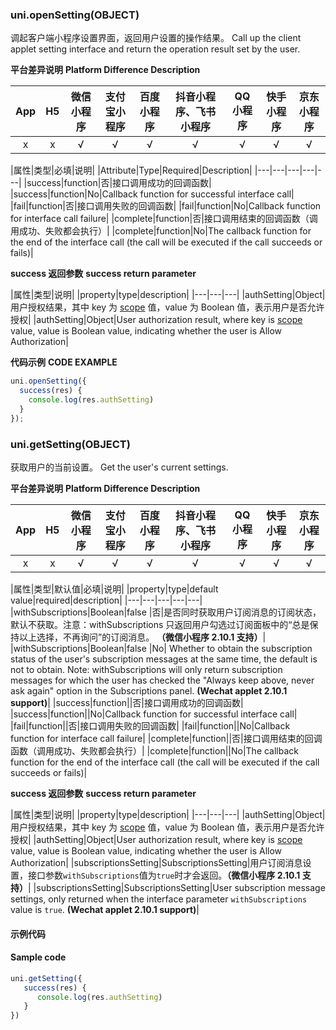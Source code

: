 ### uni.openSetting(OBJECT)

调起客户端小程序设置界面，返回用户设置的操作结果。
Call up the client applet setting interface and return the operation result set by the user.

**平台差异说明**
**Platform Difference Description**

|App|H5|微信小程序|支付宝小程序|百度小程序|抖音小程序、飞书小程序|QQ小程序|快手小程序|京东小程序|
|:-:|:-:|:-:|:-:|:-:|:-:|:-:|:-:|:-:|
|x|x|√|√|√|√|√|√|√|

|属性|类型|必填|说明|
|Attribute|Type|Required|Description|
|---|---|---|---|---|
|success|function|否|接口调用成功的回调函数|
|success|function|No|Callback function for successful interface call|
|fail|function|否|接口调用失败的回调函数|
|fail|function|No|Callback function for interface call failure|
|complete|function|否|接口调用结束的回调函数（调用成功、失败都会执行）|
|complete|function|No|The callback function for the end of the interface call (the call will be executed if the call succeeds or fails)|

**success 返回参数**
**success return parameter**

|属性|类型|说明|
|property|type|description|
|---|---|---|
|authSetting|Object|用户授权结果，其中 key 为 [scope](/api/other/authorize?id=scope-列表) 值，value 为 Boolean 值，表示用户是否允许授权|
|authSetting|Object|User authorization result, where key is [scope](/api/other/authorize?id=scope-%E5%88%97%E8%A1%A8) value, value is Boolean value, indicating whether the user is Allow Authorization|

**代码示例**
**CODE EXAMPLE**

```javascript
uni.openSetting({
  success(res) {
    console.log(res.authSetting)
  }
});
```

### uni.getSetting(OBJECT)
获取用户的当前设置。
Get the user's current settings.

**平台差异说明**
**Platform Difference Description**

|App|H5|微信小程序|支付宝小程序|百度小程序|抖音小程序、飞书小程序|QQ小程序|快手小程序|京东小程序|
|:-:|:-:|:-:|:-:|:-:|:-:|:-:|:-:|:-:|
|x|x|√|√|√|√|√|√|√|

|属性|类型|默认值|必填|说明|
|property|type|default value|required|description|
|---|---|---|---|---|
|withSubscriptions|Boolean|false |否|是否同时获取用户订阅消息的订阅状态，默认不获取。注意：withSubscriptions 只返回用户勾选过订阅面板中的“总是保持以上选择，不再询问”的订阅消息。 **（微信小程序 2.10.1 支持）**|
|withSubscriptions|Boolean|false |No| Whether to obtain the subscription status of the user's subscription messages at the same time, the default is not to obtain. Note: withSubscriptions will only return subscription messages for which the user has checked the "Always keep above, never ask again" option in the Subscriptions panel. **(Wechat applet 2.10.1 support)**|
|success|function||否|接口调用成功的回调函数|
|success|function||No|Callback function for successful interface call|
|fail|function||否|接口调用失败的回调函数|
|fail|function||No|Callback function for interface call failure|
|complete|function||否|接口调用结束的回调函数（调用成功、失败都会执行）|
|complete|function||No|The callback function for the end of the interface call (the call will be executed if the call succeeds or fails)|


**success 返回参数**
**success return parameter**

|属性|类型|说明|
|property|type|description|
|---|---|---|
|authSetting|Object|用户授权结果，其中 key 为 [scope](/api/other/authorize?id=scope-列表) 值，value 为 Boolean 值，表示用户是否允许授权|
|authSetting|Object|User authorization result, where key is [scope](/api/other/authorize?id=scope-%E5%88%97%E8%A1%A8) value, value is Boolean value, indicating whether the user is Allow Authorization|
|subscriptionsSetting|SubscriptionsSetting|用户订阅消息设置，接口参数`withSubscriptions`值为`true`时才会返回。**（微信小程序 2.10.1 支持）**|
|subscriptionsSetting|SubscriptionsSetting|User subscription message settings, only returned when the interface parameter `withSubscriptions` value is `true`. **(Wechat applet 2.10.1 support)**|

#### 示例代码
#### Sample code
```js
uni.getSetting({
   success(res) {
      console.log(res.authSetting)
   }
})
```
